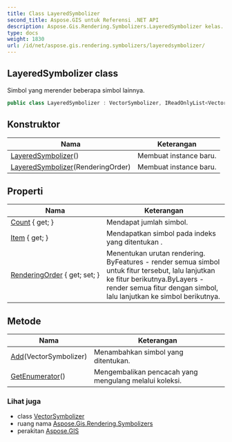```yaml
---
title: Class LayeredSymbolizer
second_title: Aspose.GIS untuk Referensi .NET API
description: Aspose.Gis.Rendering.Symbolizers.LayeredSymbolizer kelas. Simbol yang merender beberapa simbol lainnya.
type: docs
weight: 1830
url: /id/net/aspose.gis.rendering.symbolizers/layeredsymbolizer/
---
```

## LayeredSymbolizer class

Simbol yang merender beberapa simbol lainnya.

```csharp
public class LayeredSymbolizer : VectorSymbolizer, IReadOnlyList<VectorSymbolizer>
```

## Konstruktor

| Nama | Keterangan |
| --- | --- |
| [LayeredSymbolizer](layeredsymbolizer/#constructor)() | Membuat instance baru. |
| [LayeredSymbolizer](layeredsymbolizer/#constructor_1)(RenderingOrder) | Membuat instance baru. |

## Properti

| Nama | Keterangan |
| --- | --- |
| [Count](../../aspose.gis.rendering.symbolizers/layeredsymbolizer/count/) { get; } | Mendapat jumlah simbol. |
| [Item](../../aspose.gis.rendering.symbolizers/layeredsymbolizer/item/) { get; } | Mendapatkan simbol pada indeks yang ditentukan . |
| [RenderingOrder](../../aspose.gis.rendering.symbolizers/layeredsymbolizer/renderingorder/) { get; set; } | Menentukan urutan rendering. ByFeatures - render semua simbol untuk fitur tersebut, lalu lanjutkan ke fitur berikutnya.ByLayers - render semua fitur dengan simbol, lalu lanjutkan ke simbol berikutnya. |

## Metode

| Nama | Keterangan |
| --- | --- |
| [Add](../../aspose.gis.rendering.symbolizers/layeredsymbolizer/add/)(VectorSymbolizer) | Menambahkan simbol yang ditentukan. |
| [GetEnumerator](../../aspose.gis.rendering.symbolizers/layeredsymbolizer/getenumerator/)() | Mengembalikan pencacah yang mengulang melalui koleksi. |

### Lihat juga

* class [VectorSymbolizer](../vectorsymbolizer/)
* ruang nama [Aspose.Gis.Rendering.Symbolizers](../../aspose.gis.rendering.symbolizers/)
* perakitan [Aspose.GIS](../../)


